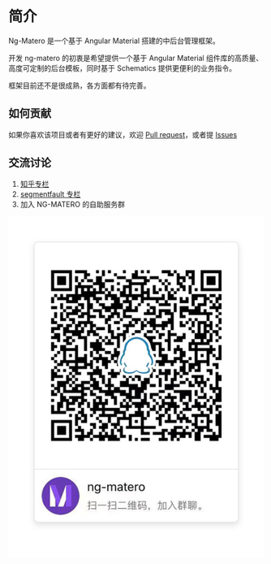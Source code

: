 # 简介

Ng-Matero 是一个基于 Angular Material 搭建的中后台管理框架。

开发 ng-matero 的初衷是希望提供一个基于 Angular Material 组件库的高质量、高度可定制的后台模板，同时基于 Schematics 提供更便利的业务指令。

框架目前还不是很成熟，各方面都有待完善。

## 如何贡献

如果你喜欢该项目或者有更好的建议，欢迎 [Pull request](https://github.com/ng-matero/ng-matero/pulls)，或者提 [Issues](https://github.com/ng-matero/ng-matero/issues)

## 交流讨论

1. [知乎专栏](https://zhuanlan.zhihu.com/c_1131933006674526208)
2. [segmentfault 专栏](https://segmentfault.com/blog/ng-matero)
3. 加入 NG-MATERO 的自助服务群

![QQ&#x7FA4;: 892182140](.gitbook/assets/qq-group.jpg)

